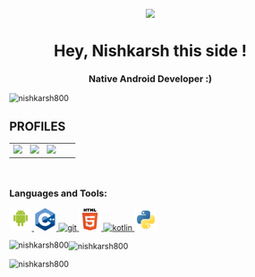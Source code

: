 <p align = "center">
  <img width = 500 src= "https://user-images.githubusercontent.com/94545831/172013378-c7b31299-902b-451d-a844-6a7ffbb8841c.gif" /> </p>
<h1 align="center">Hey, Nishkarsh this side !</h1>
<h3 align="center">Native Android Developer :)</h3>

<p align="left"> <img src="https://komarev.com/ghpvc/?username=nishkarsh800&label=Profile%20views&color=0e75b6&style=flat" alt="nishkarsh800" /> </p>



## PROFILES
||||||
|--|--|--|--|--|
|<a href="https://www.linkedin.com/in/nishkarsh800/"><img src="https://img.shields.io/badge/LinkedIn-0077B5?style=for-the-badge&logo=linkedin&logoColor=white"></a>|<a href="mailto:nishkarshsaxena800@example.com"><img src="https://img.shields.io/badge/Gmail-D14836?style=for-the-badge&logo=gmail&logoColor=white"></a>|<a href="https://twitter.com/nishkarsh06?t=4s9uiwdMIwj3bDRX7rHtuw&s=09"><img src="https://img.shields.io/badge/Twitter-1DA1F2?style=for-the-badge&logo=twitter&logoColor=white"></a>|

<br>



<h3 align="left">Languages and Tools:</h3>
<p align="left"> <a href="https://developer.android.com" target="_blank" rel="noreferrer"> <img src="https://raw.githubusercontent.com/devicons/devicon/master/icons/android/android-original-wordmark.svg" alt="android" width="40" height="40"/> </a> <a href="https://www.w3schools.com/cpp/" target="_blank" rel="noreferrer"> <img src="https://raw.githubusercontent.com/devicons/devicon/master/icons/cplusplus/cplusplus-original.svg" alt="cplusplus" width="40" height="40"/> </a> <a href="https://git-scm.com/" target="_blank" rel="noreferrer"> <img src="https://www.vectorlogo.zone/logos/git-scm/git-scm-icon.svg" alt="git" width="40" height="40"/> </a> <a href="https://www.w3.org/html/" target="_blank" rel="noreferrer"> <img src="https://raw.githubusercontent.com/devicons/devicon/master/icons/html5/html5-original-wordmark.svg" alt="html5" width="40" height="40"/> </a> <a href="https://kotlinlang.org" target="_blank" rel="noreferrer"> <img src="https://www.vectorlogo.zone/logos/kotlinlang/kotlinlang-icon.svg" alt="kotlin" width="40" height="40"/> </a> <a href="https://www.python.org" target="_blank" rel="noreferrer"> <img src="https://raw.githubusercontent.com/devicons/devicon/master/icons/python/python-original.svg" alt="python" width="40" height="40"/> </a> </p>


<p><img align="left" src="https://github-readme-stats.vercel.app/api/top-langs?username=nishkarsh800&show_icons=true&locale=en&layout=compact" alt="nishkarsh800" /></p>
<p><img align="center" src="https://github-readme-stats.vercel.app/api?username=nishkarsh800&show_icons=true&locale=en" alt="nishkarsh800" /></p>

<p><img align="center" src="https://github-readme-streak-stats.herokuapp.com/?user=nishkarsh800&" alt="nishkarsh800" /></p>

